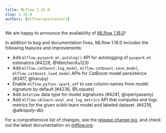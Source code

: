 ```yaml
---
title: MLflow 1.16.0
slug: 1.16.0
authors: [mlflow-maintainers]
---
```


We are happy to announce the availability of [MLflow 1.16.0](https://github.com/mlflow/mlflow/releases/tag/v1.16.0)!

In addition to bug and documentation fixes, MLflow 1.16.0 includes the following features and improvements:

- Add `mlflow.pyspark.ml.autolog()` API for autologging of `pyspark.ml` estimators (#4228, @WeichenXu123)
- Add `mlflow.catboost.log_model`, `mlflow.catboost.save_model`, `mlflow.catboost.load_model` APIs for CatBoost model persistence (#2417, @harupy)
- Enable `mlflow.pyfunc.spark_udf` to use column names from model signature by default (#4236, @Loquats)
- Add `datetime` data type for model signatures (#4241, @vperiyasamy)
- Add `mlflow.sklearn.eval_and_log_metrics` API that computes and logs metrics for the given scikit-learn model and labeled dataset. (#4218, @alkispoly-db)

For a comprehensive list of changes, see the [release change log](https://github.com/mlflow/mlflow/releases/tag/v1.16.0), and check out the latest documentation on [mlflow.org](http://mlflow.org/).
